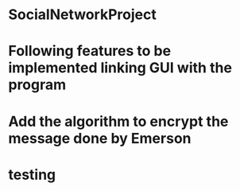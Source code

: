 # SocialNetworkProject
# Following features to be implemented linking GUI with the program
# Add the algorithm to encrypt the message done by Emerson
# testing 
